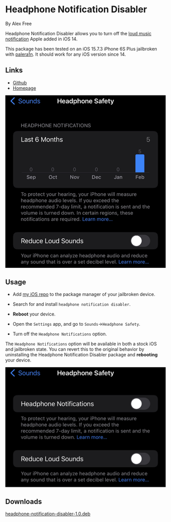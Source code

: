 # Headphone Notification Disabler

By Alex Free

Headphone Notification Disabler allows you to turn off the [loud music notification](https://support.apple.com/guide/iphone/use-headphone-audio-level-features-iph64ac7296f/ios) Apple added in iOS 14.

This package has been tested on an iOS 15.7.3 iPhone 6S Plus jailbroken with [palera1n](https://github.com/palera1n/palera1n). It should work for any iOS version since 14.

## Links

* [Github](https://github.com/alex-free/headphone-notification-disabler)
* [Homepage](https://alex-free.github.io/headphone-notification-disabler)

![Before](images/before.jpeg)

## Usage

*   Add [my iOS repo](https://alex-free.github.io/ios-repo) to the package manager of your jailbroken device.

*   Search for and install `headphone notification disabler`.
*   **Reboot** your device.
*   Open the `Settings` app, and go to `Sounds`->`Headphone Safety`.
*   Turn off the `Headphone Notifications` option.

The `Headphone Notifications` option will be available in both a stock iOS and jailbroken state. You can revert this to the original behavior by uninstalling the Headphone Notification Disabler package and **rebooting** your device.

![After](images/after.jpeg)

## Downloads

[headphone-notification-disabler-1.0.deb](https://github.com/alex-free/headphone-notification-disabler/releases/download/v1.0/headphone-notification-disabler-1.0.deb)
